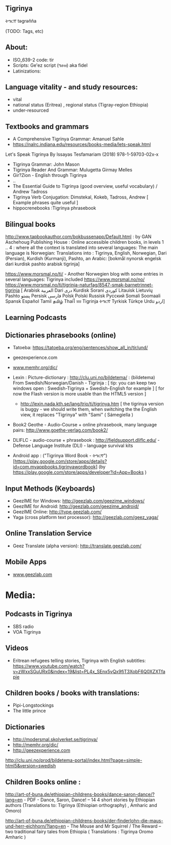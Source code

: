 ## Tigrinya

ትግርኛ təgrəñña

(TODO: Tags, etc)
## About:
* ISO_639-2 code: tir
* Scripts: Ge'ez script (ግዕዝ) aka fidel
* Latinizations:

## Language vitality - and study resources:

 * vital
 * national status (Eritrea) , regional status (Tigray-region Ethiopia)
 * under-resourced

## Textbooks and grammars

 * A Comprehensive Tigrinya Grammar: Amanuel Sahle
 * https://nalrc.indiana.edu/resources/books-media/lets-speak.html

Let's Speak Tigrinya
By Issayas Tesfamariam (2018)
978-1-59703-02x-x
 

 * Tigrinya Grammar: John Mason
 * Tigrinya Reader And Grammar: Mulugetta Girmay Melles
 * Gir?Zion - English through Tigrinya
 * ..
 * The Essential Guide to Tigrinya (good overview, useful vocabulary) / Andrew Tadross
 * Tigrinya Verb Conjugation: Dimstekal, Kokeb, Tadross, Andrew [ Example phrases quite useful ]
 * hippocrenebooks :Tigrinya phrasebook


## Bilingual books

http://www.tapbookauthor.com/bokbussenapp/Default.html : by GAN Aschehoug Publishing House : Online accessible children books, in levels 1 .. 4 : where all the context is translated into several languages: The main language is Norwegian: Translations into : Tigrinya, English, Norwegian, Dari (Persian), Kurdish (Kurmanji), Pashto, an Arabic: [bokmål nynorsk engelsk dari kurdisk pashto arabisk tigrinja]

https://www.morsmal.no/ti/ - Another Norwegien blog with some entries in several languages: Tigrinya included
https://www.morsmal.no/no/
https://www.morsmal.no/ti/tigrinja-naturfag/8547-smak-barnetrinnet-tigrinja
[ Arabisk العربية Dari دری Kurdisk Sorani کوردی Litauisk Lietuvių Pashto پښتو Persisk فارسی Polsk Polski Russisk Русский Somali Soomaali Spansk Español Tamil தமிழ் Thaiไ ทย Tigrinja ትግርኛ Tyrkisk Türkçe Urdu اردو]

## Learning Podcasts

## Dictionaries phrasebooks (online)

 * Tatoeba: https://tatoeba.org/eng/sentences/show_all_in/tir/und/
 * geezexperience.com
 * www.memhr.org/dic/
 * Lexin : Picture-dictionary : http://clu.uni.no/bildetema/ :
   (bildetema) From Swedish/Norwegian/Danish - Tigrinja :
   [ tip: you can keep two windows open : Swedish-Tigrinya + Swedish-English for example ]
   [ for now the Flash version is more usable than the HTML5 version ]
    * http://lexin.nada.kth.se/lang/trio/ti/tigrinya.htm  [ the tigrinya version is buggy - we should write them, when switching the the English view, it replaces "Tigrinya" with "Sami" ( Sámegiella  )  

  * Book2 Geothe - Audio-Course + online phrasebook, many language pairs:  http://www.goethe-verlag.com/book2/
  * DLIFLC - audio-course + phrasebook : http://fieldsupport.dliflc.edu/ - Defense Language Institute (DLI) - language survival kits

 * Android app : ("Tigrinya Word Book - ትግርኛ")[https://play.google.com/store/apps/details?id=com.myappbooks.tigrinyawordbook]  (by https://play.google.com/store/apps/developer?id=App+Books )

## Input Methods (Keyboards)

 * GeezIME for Windows: http://geezlab.com/geezime_windows/
 * GeezIME for Android: http://geezlab.com/geezime_android/
 * GeezIME Online: http://type.geezlab.com/
 * Yaga (cross platform text processor): http://geezlab.com/geez_yaga/


## Online Translation Service

 * Geez Translate (alpha version): http://translate.geezlab.com/


## Mobile Apps
 * www.geezlab.com


# Media:

## Podcasts in Tigrinya

* SBS radio
* VOA Tigrinya

## Videos

 * Eritrean refugees telling stories, Tigrinya with English subtitles: https://www.youtube.com/watch?v=zWxxSGuURx0&index=19&list=PL4x_SEnx5vQx9fjT3XobF6Q0XZXTfapie

## Children books / books with translations:

 * Pipi-Longstockings
 * The little prince

## Dictionaries
 * http://modersmal.skolverket.se/tigrinya/
 * http://memhr.org/dic/
 * http://geezexperience.com


 http://clu.uni.no/prod/bildetema-portal/index.html?page=simple-html5&version=swedish


## Children Books online :

http://art-of-buna.de/ethiopian-childrens-books/dance-saron-dance/?lang=en - PDF - Dance, Saron, Dance! – 14 4 short stories by Ethiopian authors (Translations to:  Tigrinya (Ethiopian orthography) , Amharic and Omoro) 

http://art-of-buna.de/ethiopian-childrens-books/der-finderlohn-die-maus-und-herr-eichhorn/?lang=en - The Mouse and Mr Squirrel / The Reward – two traditional fairy tales from Ethiopia ( Translations : Tigrinya Oromo Amharic )


##

